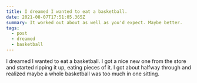 ```yaml
---
title: I dreamed I wanted to eat a basketball.
date: 2021-08-07T17:51:05.365Z
summary: It worked out about as well as you'd expect. Maybe better.
tags:
  - post
  - dreamed
  - basketball
---
```

I dreamed I wanted to eat a basketball. I got a nice new one from the store and started ripping it up, eating pieces of it. I got about halfway through and realized maybe a whole basketball was too much in one sitting.